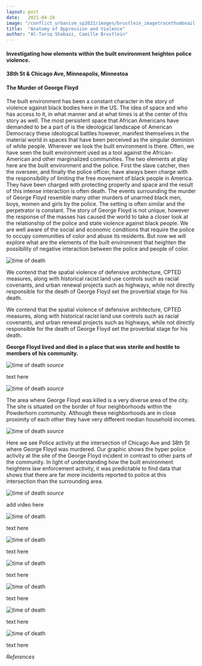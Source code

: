 ```yaml
---
layout: post
date:   2021-04-18
image: "/conflict_urbanism_sp2021/images/brustlein_imagetracethumbnail.png"
title:  "Anatomy of Oppression and Violence"
author: "Al-Tariq Shabazz, Camille Brustlein"
---
```


#### Investigating how elements within the built environment heighten police violence.
#### 38th St & Chicago Ave, Minneapolis, Minnestoa
#### The Murder of George Floyd



The built environment has been a constant character in the story of violence against black bodies here in the US. The idea of space and who has access to it, in what manner and at what times is at the center of this story as well. The most persistent space that African Americans have demanded to be a part of is the ideological landscape of American Democracy these ideological battles however, manifest themselves in the material world in spaces that have been perceived as the singular dominion of white people. Wherever we look the built environment is there. Often, we have seen the built environment used as a tool against the African-American and other marginalized communities. The two elements at play here are the built environment and the police. First the slave catcher, then the overseer, and finally the police officer, have always been charge with the responsibility of limiting the free movement of black people in America. They have been charged with protecting property and space and the result of this intense interaction is often death. The events surrounding the murder of George Floyd resemble many other murders of unarmed black men, boys, women and girls by the police. The setting is often similar and the perpetrator is constant. The story of George Floyd is not unique, however the response of the masses has caused the world to take a closer look at the relationship of the police and state violence against black people. We are well aware of the social and economic conditions that require the police to occupy communities of color and abuse its residents. But now we will explore what are the elements of the built environment that heighten the possibility of negative interaction between the police and people of color.


![time of death](/conflict_urbanism_sp2021/images/brustlein_imagetrace.png)


We contend that the spatial violence of defensive architecture, CPTED measures, along with historical racist land use controls such as racial covenants, and urban renewal projects such as highways, while not directly responsible for the death of George Floyd set the proverbial stage for his death.


We contend that the spatial violence of defensive architecture, CPTED measures, along with historical racist land use controls such as racial covenants, and urban renewal projects such as highways, while not directly responsible for the death of George Floyd set the proverbial stage for his death.


**George Floyd lived and died in a place that was sterile and hostile to members of his community.**


![time of death](/conflict_urbanism_sp2021/images/brustlein_racialcovenants.png)
*source*


text here


![time of death](/conflict_urbanism_sp2021/images/brustlein_censusblock-01.png)
*source*


The area where George Floyd was killed is a very diverse area of the city. The site is situated on the border of four neighborhoods within the Powderhorn community. Although these neighborhoods are in close proximity of each other they have very different median household incomes.


![time of death](/conflict_urbanism_sp2021/images/brustlein_policeactivity.png)
*source*


Here we see Police activity at the intersection of Chicago Ave and 38th St where George Floyd was murdered. Our graphic shows the hyper police activity at the site of the George Floyd incident in contrast to other parts of the community. In light of understanding how the built environment heightens law enforcement activity, it was predictable to find data that shows that there are far more incidents reported to police at this intersection than the surrounding area.


![time of death](/conflict_urbanism_sp2021/images/brustlein_cpted.png)
*source*


add video here


![time of death](/conflict_urbanism_sp2021/images/brustlein_keyplan.png)


text here


![time of death](/conflict_urbanism_sp2021/images/brustlein_site.png)


text here


![time of death](/conflict_urbanism_sp2021/images/brustlein_elements1.png)


text here


![time of death](/conflict_urbanism_sp2021/images/brustlein_elements2.png)


text here


![time of death](/conflict_urbanism_sp2021/images/brustlein_elements3.png)


text here


![time of death](/conflict_urbanism_sp2021/images/brustlein_elements4.png)


text here


*References*
